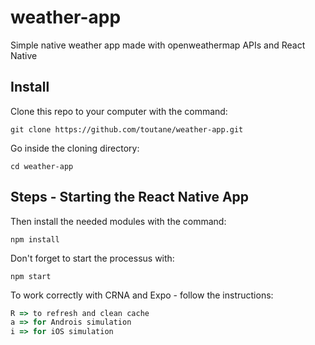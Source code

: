 # weather-app
Simple native weather app made with openweathermap APIs and React Native

## Install
Clone this repo to your computer with the command:
 ``` shell
 git clone https://github.com/toutane/weather-app.git
 ```

Go inside the cloning directory:
 ``` shell
 cd weather-app
 ```

## Steps - Starting the React Native App

 Then install the needed modules with the command:
 ``` shell
 npm install
 ```

Don't forget to start the processus with:
 ``` shell
 npm start
 ```

To work correctly with CRNA and Expo - follow the instructions:
``` js
R => to refresh and clean cache
a => for Androis simulation
i => for iOS simulation
 ```

